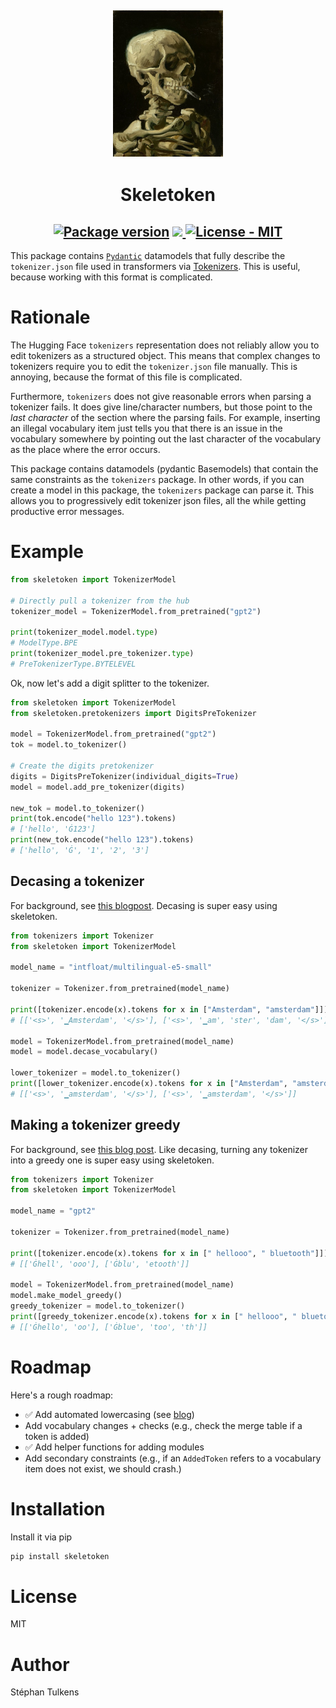 
<h2 align="center">
  <img width="35%" alt="A skeleton smoking a cigarette." src="https://raw.githubusercontent.com/stephantul/skeletoken/main/assets/vgogh_skeleton.jpeg"><br/>
</h2>
<h1 align="center"> Skeletoken </h2>

<div align="center">
  <h2>
    <a href="https://pypi.org/project/skeletoken/"><img src="https://img.shields.io/pypi/v/skeletoken?color=f29bdb" alt="Package version"></a>
    <a href="https://codecov.io/gh/stephantul/skeletoken" >
      <img src="https://codecov.io/gh/stephantul/skeletoken/graph/badge.svg?token=DD8BK7OZHG"/>
    </a>
    <a href="https://github.com/stephantul/skeletoken/blob/main/LICENSE">
      <img src="https://img.shields.io/badge/license-MIT-green" alt="License - MIT">
    </a>
</div>

This package contains [`Pydantic`](https://docs.pydantic.dev/latest/) datamodels that fully describe the `tokenizer.json` file used in transformers via [Tokenizers](https://github.com/huggingface/tokenizers). This is useful, because working with this format is complicated.

# Rationale

The Hugging Face `tokenizers` representation does not reliably allow you to edit tokenizers as a structured object. This means that complex changes to tokenizers require you to edit the `tokenizer.json` file manually. This is annoying, because the format of this file is complicated.

Furthermore, `tokenizers` does not give reasonable errors when parsing a tokenizer fails. It does give line/character numbers, but those point to the _last character_ of the section where the parsing fails. For example, inserting an illegal vocabulary item just tells you that there is an issue in the vocabulary somewhere by pointing out the last character of the vocabulary as the place where the error occurs.

This package contains datamodels (pydantic Basemodels) that contain the same constraints as the `tokenizers` package. In other words, if you can create a model in this package, the `tokenizers` package can parse it. This allows you to progressively edit tokenizer json files, all the while getting productive error messages.

# Example

```python
from skeletoken import TokenizerModel

# Directly pull a tokenizer from the hub
tokenizer_model = TokenizerModel.from_pretrained("gpt2")

print(tokenizer_model.model.type)
# ModelType.BPE
print(tokenizer_model.pre_tokenizer.type)
# PreTokenizerType.BYTELEVEL
```

Ok, now let's add a digit splitter to the tokenizer.

```python
from skeletoken import TokenizerModel
from skeletoken.pretokenizers import DigitsPreTokenizer

model = TokenizerModel.from_pretrained("gpt2")
tok = model.to_tokenizer()

# Create the digits pretokenizer
digits = DigitsPreTokenizer(individual_digits=True)
model = model.add_pre_tokenizer(digits)

new_tok = model.to_tokenizer()
print(tok.encode("hello 123").tokens)
# ['hello', 'Ġ123']
print(new_tok.encode("hello 123").tokens)
# ['hello', 'Ġ', '1', '2', '3']
```

## Decasing a tokenizer

For background, see [this blogpost](https://stephantul.github.io/blog/uncasing/). Decasing is super easy using skeletoken.

```python
from tokenizers import Tokenizer
from skeletoken import TokenizerModel

model_name = "intfloat/multilingual-e5-small"

tokenizer = Tokenizer.from_pretrained(model_name)

print([tokenizer.encode(x).tokens for x in ["Amsterdam", "amsterdam"]])
# [['<s>', '▁Amsterdam', '</s>'], ['<s>', '▁am', 'ster', 'dam', '</s>']]

model = TokenizerModel.from_pretrained(model_name)
model = model.decase_vocabulary()

lower_tokenizer = model.to_tokenizer()
print([lower_tokenizer.encode(x).tokens for x in ["Amsterdam", "amsterdam"]])
# [['<s>', '▁amsterdam', '</s>'], ['<s>', '▁amsterdam', '</s>']]

```

## Making a tokenizer greedy

For background, see [this blog post](https://stephantul.github.io/blog/greedy/). Like decasing, turning any tokenizer into a greedy one is super easy using skeletoken.

```python
from tokenizers import Tokenizer
from skeletoken import TokenizerModel

model_name = "gpt2"

tokenizer = Tokenizer.from_pretrained(model_name)

print([tokenizer.encode(x).tokens for x in [" hellooo", " bluetooth"]])
# [['Ġhell', 'ooo'], ['Ġblu', 'etooth']]

model = TokenizerModel.from_pretrained(model_name)
model.make_model_greedy()
greedy_tokenizer = model.to_tokenizer()
print([greedy_tokenizer.encode(x).tokens for x in [" hellooo", " bluetooth"]])
# [['Ġhello', 'oo'], ['Ġblue', 'too', 'th']]

```

# Roadmap

Here's a rough roadmap:

* ✅ Add automated lowercasing (see [blog](https://stephantul.github.io/tokenization/casing/2025/08/01/uncasing/))
* Add vocabulary changes + checks (e.g., check the merge table if a token is added)
* ✅ Add helper functions for adding modules
* Add secondary constraints (e.g., if an `AddedToken` refers to a vocabulary item does not exist, we should crash.)

# Installation

Install it via pip

```bash
pip install skeletoken
```

# License

MIT

# Author

Stéphan Tulkens
